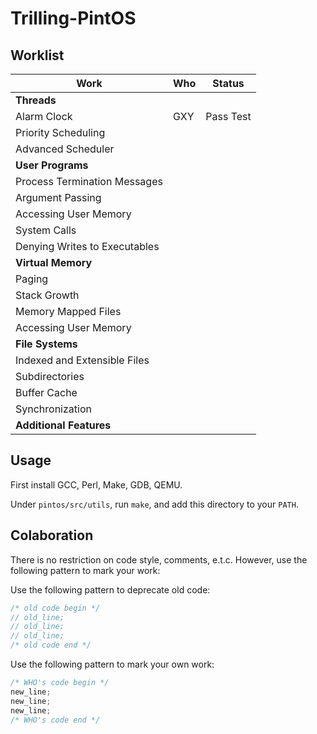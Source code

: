 # Trilling-PintOS

## Worklist

Work|Who|Status
---|---|---
__Threads__||
Alarm Clock|GXY|Pass Test
Priority Scheduling||
Advanced Scheduler||
__User Programs__||
Process Termination Messages||
Argument Passing||
Accessing User Memory||
System Calls||
Denying Writes to Executables||
__Virtual Memory__||
Paging||
Stack Growth||
Memory Mapped Files||
Accessing User Memory||
__File Systems__||
Indexed and Extensible Files||
Subdirectories||
Buffer Cache||
Synchronization||
__Additional Features__||


## Usage

First install GCC, Perl, Make, GDB, QEMU.

Under `pintos/src/utils`, run `make`, and add this directory to your `PATH`.

## Colaboration

There is no restriction on code style, comments, e.t.c.
However, use the following pattern to mark your work:

Use the following pattern to deprecate old code:

```c
/* old code begin */
// old_line;
// old_line;
// old_line;
/* old code end */
```

Use the following pattern to mark your own work:

```c
/* WHO's code begin */
new_line;
new_line;
new_line;
/* WHO's code end */ 
```